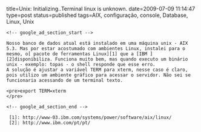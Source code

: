 title=Unix: Initializing..Terminal linux is unknown. 
date=2009-07-09 11:14:47
type=post
status=published
tags=AIX, configuração, console, Database, Linux, Unix
~~~~~~
<!-- google_ad_section_start -->

Nosso banco de dados atual está instalado em uma máquina unix - AIX 5.3. Mas por estar acostumado com ambientes Linux, instalei para o mesmo, o[ pacote de ferramentas Linux][1] que a [IBM ][2]disponibiliza. Funciona muito bem, mas quando executo um binário unix - exemplo: topas - o shell responde que esse erro.  
A solução é ajustar a variável TERM para xterm, nesse caso é claro, pois utilizo um ambiente gráfico para acessar o servidor. Não sei se funcionaria acessando de um terminal texto.

<pre>export TERM=xterm
</pre>

<!-- google_ad_section_end -->

 [1]: http://www-03.ibm.com/systems/power/software/aix/linux/
 [2]: http://www.ibm.com/pt/pt/
